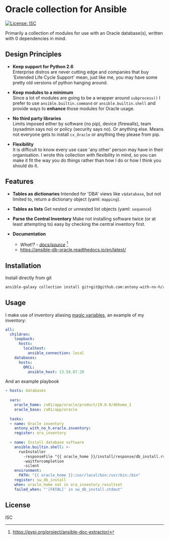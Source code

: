 # Oracle collection for Ansible

[![License: ISC](https://img.shields.io/badge/License-ISC-blue.svg)](https://opensource.org/licenses/ISC)

Primarily a collection of modules for use with an Oracle database(s), written with 0 dependencies in mind.

## Design Principles

- **Keep support for Python 2.6**  
  Enterprise distros are never cutting edge and companies that buy 'Extended Life Cycle Support' mean, just like me, you may have some pretty old versions of python hanging around.
  
- **Keep modules to a minimum**  
  Since a lot of modules are going to be a wrapper around `subprocess()` I prefer to use `ansible.builtin.command` or `ansible.builtin.shell` and provide ways to **enhance** those modules for Oracle usage. 

- **No third party libraries**  
  Limits imposed either by software (no pip), device (firewalls), team (sysadmin says no) or policy (security says no). Or anything else. Means not everyone gets to install `cx_Oracle` or anything they please from pip.

- **Flexibility**  
  It is difficult to know every use case 'any other' person may have in their organisation. I wrote this collection with flexibility in mind, so you can make it fit the way you do things rather than how I do or how I think you should do it.
  
## Features

- **Tables as dictionaries**
  Intended for 'DBA' views like `v$database`, but not limited to, return a dictionary object (yaml: `mapping`).
  
- **Tables as lists**
  Get nested or unnested list objects (yaml: `sequence`)

- **Parse the Central Inventory**
  Make not installing software twice (or at least attempting to) easy by checking the central inventory first.
  
- **Documentation**  
  - *What!? - [docs/source](docs/source)* [^1]
  - https://ansible-db-oracle.readthedocs.io/en/latest/


## Installation

Install directly from git

```bash
ansible-galaxy collection install git+git@github.com:antony-with-no-h/ansible-db-oracle.git
```

## Usage

I make use of inventory aliasing [magic variables](https://docs.ansible.com/ansible/latest/reference_appendices/special_variables.html), an example of my inventory:

```yaml
all:
  children:
    loopback:
      hosts:
        localhost:
          ansible_connection: local
    databases:
      hosts:
        ORCL:
          ansible_host: 13.58.87.28
```

And an example playbook

```yaml
- hosts: databases
  
  vars:
    oracle_home: /u01/app/oracle/product/19.0.0/dbhome_1
    oracle_base: /u01/app/oracle
  
  tasks:
  - name: Oracle inventory
    antony_with_no_h.oracle.inventory:
    register: ora_inventory
  
  - name: Install database software
    ansible.builtin.shell: >-
      runInstaller 
        -responseFile "{{ oracle_home }}/install/response/db_install.rsp"
        -waitforcompletion
        -silent
    environment:
      PATH: "{{ oracle_home }}:/usr/local/bin:/usr/bin:/bin"
    register: sw_db_install
    when: oracle_home not in ora_inventory.resultset
    failed_when: "'[FATAL]' in sw_db_install.stdout"
```

## License

ISC

[^1]: https://pypi.org/project/ansible-doc-extractor/